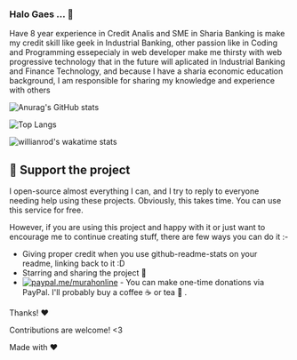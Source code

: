 ### Halo Gaes ...  👋
Have 8 year experience in Credit Analis and SME in Sharia Banking is make my credit skill like geek in Industrial Banking, other passion like in Coding and Programming essepecialy in web developer make me thirsty with web progressive technology that in the future will aplicated in Industrial Banking and Finance Technology, and because I have a sharia economic education background, I am responsible for sharing my knowledge and experience with others

![Anurag's GitHub stats](https://github-readme-stats.vercel.app/api?username=dennyrwa&show_icons=true&theme=radical)

![Top Langs](https://github-readme-stats.vercel.app/api/top-langs/?username=dennyrwa)

![willianrod's wakatime stats](https://github-readme-stats.vercel.app/api/wakatime?username=dennyrwa)

## :sparkling_heart: Support the project

I open-source almost everything I can, and I try to reply to everyone needing help using these projects. Obviously,
this takes time. You can use this service for free.

However, if you are using this project and happy with it or just want to encourage me to continue creating stuff, there are few ways you can do it :-

- Giving proper credit when you use github-readme-stats on your readme, linking back to it :D
- Starring and sharing the project :rocket:
- [![paypal.me/murahonline](https://ionicabizau.github.io/badges/paypal.svg)](https://paypal.me/murahonline) - You can make one-time donations via PayPal. I'll probably buy a coffee :coffee: or tea :tea: .

Thanks! :heart:

Contributions are welcome! <3

Made with :heart:




<!--
**dennyrwa/dennyrwa** is a ✨ _special_ ✨ repository because its `README.md` (this file) appears on your GitHub profile.

Here are some ideas to get you started:

- 🔭 I’m currently working on ...
- 🌱 I’m currently learning ...
- 👯 I’m looking to collaborate on ...
- 🤔 I’m looking for help with ...
- 💬 Have 8 year experience in Credit Analis and SME Banking is make me credit skill like geek in Industrial Banking, but another passion in Coding and Programming essepecialy in web developer make me thirsty with web progressive technology that in the future will aplicated in Industrial Banking and Finance Technology. 
- 📫 How to reach me: ...
- 😄 Pronouns: ...
- ⚡ Fun fact: ...
-->
